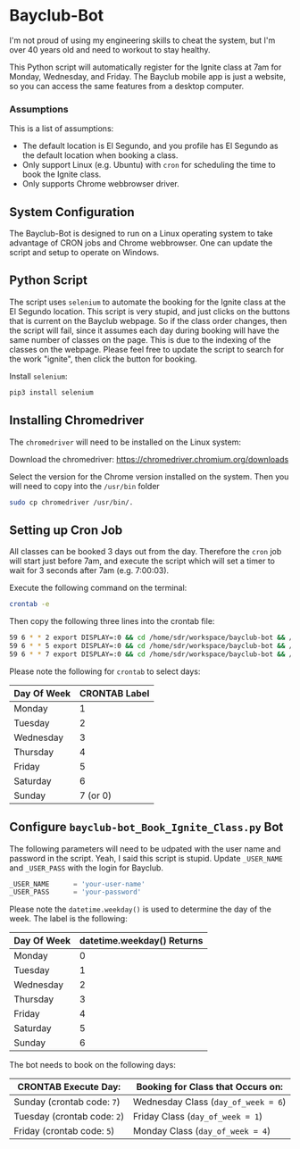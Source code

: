 # Bayclub-Bot

I'm not proud of using my engineering skills to cheat the system, but I'm over 40 years old and need to workout to stay healthy.

This Python script will automatically register for the Ignite class at 7am for Monday, Wednesday, and Friday.  The Bayclub mobile app is just a website, so you can access the same features from a desktop computer.



### Assumptions

This is a list of assumptions:

- The default location is El Segundo, and you profile has El Segundo as the default location when booking a class.
- Only support Linux (e.g. Ubuntu) with `cron` for scheduling the time to book the Ignite class.
- Only supports Chrome webbrowser driver.



## System Configuration

The Bayclub-Bot is designed to run on a Linux operating system to take advantage of CRON jobs and Chrome webbrowser.  One can update the script and setup to operate on Windows.  

## Python Script

The script uses `selenium` to automate the booking for the Ignite class at the El Segundo location.  This script is very stupid, and just clicks on the buttons that is current on the Bayclub webpage.  So if the class order changes, then the script will fail, since it assumes each day during booking will have the same number of classes on the page.  This is due to the indexing of the classes on the webpage.  Please feel free to update the script to search for the work "ignite", then click the button for booking.

Install `selenium`:

```bash
pip3 install selenium
```



## Installing Chromedriver

The `chromedriver` will need to be installed on the Linux system:

Download the chromedriver: https://chromedriver.chromium.org/downloads

Select the version for the Chrome version installed on the system.  Then you will need to copy into the `/usr/bin` folder

```bash
sudo cp chromedriver /usr/bin/.
```



## Setting up Cron Job

All classes can be booked 3 days out from the day.  Therefore the `cron` job will start just before 7am, and execute the script which will set a timer to wait for 3 seconds after 7am (e.g. 7:00:03).  

Execute the following command on the terminal:

```bash
crontab -e
```

Then copy the following three lines into the crontab file:

```bash
59 6 * * 2 export DISPLAY=:0 && cd /home/sdr/workspace/bayclub-bot && /usr/bin/python3 bayclub-bot_Book_Ignite_Class.py > bayclub-cron.log 2>&1
59 6 * * 5 export DISPLAY=:0 && cd /home/sdr/workspace/bayclub-bot && /usr/bin/python3 bayclub-bot_Book_Ignite_Class.py > bayclub-cron.log 2>&1
59 6 * * 7 export DISPLAY=:0 && cd /home/sdr/workspace/bayclub-bot && /usr/bin/python3 bayclub-bot_Book_Ignite_Class.py > bayclub-cron.log 2>&1

```

Please note the following for `crontab` to select days:

| Day Of Week | CRONTAB Label |
| ----------- | ------------- |
| Monday      | 1             |
| Tuesday     | 2             |
| Wednesday   | 3             |
| Thursday    | 4             |
| Friday      | 5             |
| Saturday    | 6             |
| Sunday      | 7 (or 0)      |



## Configure `bayclub-bot_Book_Ignite_Class.py` Bot

The following parameters will need to be udpated with the user name and password in the script.  Yeah, I said this script is stupid. Update `_USER_NAME` and `_USER_PASS` with the login for Bayclub.

```python
_USER_NAME      = 'your-user-name'
_USER_PASS      = 'your-password'
```

Please note the `datetime.weekday()` is used to determine the day of the week.  The label is the following:

| Day Of Week | datetime.weekday() Returns |
| ----------- | -------------------------- |
| Monday      | 0                          |
| Tuesday     | 1                          |
| Wednesday   | 2                          |
| Thursday    | 3                          |
| Friday      | 4                          |
| Saturday    | 5                          |
| Sunday      | 6                          |

The bot needs to book on the following days:

| CRONTAB Execute Day:        | Booking for Class that Occurs on:   |
| --------------------------- | ----------------------------------- |
| Sunday (crontab code: `7`)  | Wednesday Class (`day_of_week = 6`) |
| Tuesday (crontab code: `2`) | Friday Class (`day_of_week = 1`)    |
| Friday (crontab code: `5`)  | Monday Class (`day_of_week = 4`)    |

